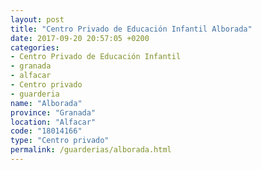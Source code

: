 ```yaml
---
layout: post
title: "Centro Privado de Educación Infantil Alborada"
date: 2017-09-20 20:57:05 +0200
categories:
- Centro Privado de Educación Infantil
- granada
- alfacar
- Centro privado
- guarderia
name: "Alborada"
province: "Granada"
location: "Alfacar"
code: "18014166"
type: "Centro privado"
permalink: /guarderias/alborada.html
---
```

